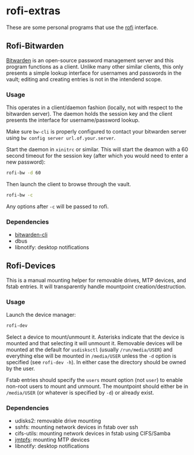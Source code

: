 # rofi-extras

These are some personal programs that use the
[rofi](https://github.com/davatorium/rofi) interface.

## Rofi-Bitwarden

[Bitwarden](https://bitwarden.com/) is an open-source password management server
and this program functions as a client. Unlike many other similar clients, this
only presents a simple lookup interface for usernames and passwords in the
vault; editing and creating entries is not in the intendend scope.

### Usage

This operates in a client/daemon fashion (locally, not with respect to the
bitwarden server). The daemon holds the session key and the client presents the
interface for username/password lookup.

Make sure `bw-cli` is properly configured to contact your bitwarden server using
`bw config server url.of.your.server`.

Start the daemon in `xinitrc` or similar. This will start the deamon with a
60 second timeout for the session key (after which you would need to enter a new
password):

``` sh
rofi-bw -d 60
```

Then launch the client to browse through the vault.

``` sh
rofi-bw -c
```

Any options after `-c` will be passed to rofi.

### Dependencies
- [bitwarden-cli](https://github.com/bitwarden/cli)
- dbus
- libnotify: desktop notifications

## Rofi-Devices

This is a manual mounting helper for removable drives, MTP devices, and fstab
entries. It will transparently handle mountpoint creation/destruction.

### Usage

Launch the device manager:

``` sh
rofi-dev
```

Select a device to mount/unmount it. Asterisks indicate that the device is
mounted and that selecting it will unmount it. Removable devices will be mounted
at the default for `usdisksctl` (usually `/run/media/USER`) and everything else
will be mounted in `/media/USER` unless the `-d` option is specified (see
`rofi-dev -h`). In either case the directory should be owned by the user.

Fstab entries should specify the `users` mount option (not `user`) to enable
non-root users to mount and unmount. The mountpoint should either be in
`/media/USER` (or whatever is specified by `-d`) or already exist.

### Dependencies
- udisks2: removable drive mounting
- sshfs: mounting network devices in fstab over ssh
- cifs-utils: mounting network devices in fstab using CIFS/Samba
- [jmtpfs](https://github.com/JasonFerrara/jmtpfs): mounting MTP devices
- libnotify: desktop notifications
